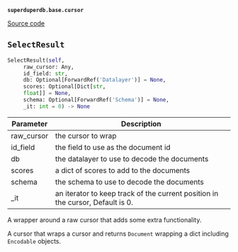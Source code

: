 **`superduperdb.base.cursor`** 

[Source code](https://github.com/SuperDuperDB/superduperdb/blob/main/superduperdb/base/cursor.py)

## `SelectResult` 

```python
SelectResult(self,
     raw_cursor: Any,
     id_field: str,
     db: Optional[ForwardRef('Datalayer')] = None,
     scores: Optional[Dict[str,
     float]] = None,
     schema: Optional[ForwardRef('Schema')] = None,
     _it: int = 0) -> None
```
| Parameter | Description |
|-----------|-------------|
| raw_cursor | the cursor to wrap |
| id_field | the field to use as the document id |
| db | the datalayer to use to decode the documents |
| scores | a dict of scores to add to the documents |
| schema | the schema to use to decode the documents |
| _it | an iterator to keep track of the current position in the cursor, Default is 0. |

A wrapper around a raw cursor that adds some extra functionality.

A cursor that wraps a cursor and returns ``Document`` wrapping
a dict including ``Encodable`` objects.

